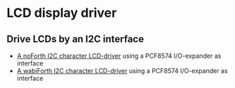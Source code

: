 # LCD display driver

## Drive LCDs by an I2C interface

- [A noForth I2C character LCD-driver](https://home.hccnet.nl/willem.ouwerkerk/egel-for-msp430/e35%20-%20i2c%20character%20lcd.f) using a PCF8574 I/O-expander as interface
- [A wabiForth I2C character LCD-driver](20x4%20char%20LCD) using a PCF8574 I/O-expander as interface

